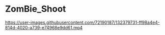 # ZomBie_Shoot

https://user-images.githubusercontent.com/72190187/132379731-ff98a4e4-814d-4020-a739-e74968e9dd61.mp4
